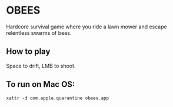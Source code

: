 # OBEES

Hardcore survival game where you ride a lawn mower and escape relentless swarms of bees.

## How to play

Space to drift, LMB to shoot.

## To run on Mac OS:

```
xattr -d com.apple.quarantine obees.app
```